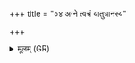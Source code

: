 +++
title = "०४ अग्ने त्वचं यातुधानस्य"

+++
<details><summary>मूलम् (GR)</summary>

अग्ने त्वचं यातुधानस्य भिन्धि  
हिंस्राशनिर् हरसा हन्त्व् एनम् ।  
प्र पर्वाणि जातवेदः शृणीहि  
क्रव्यात् क्रविष्णुर् वि चिनोत्य् एनम् ॥
</details>